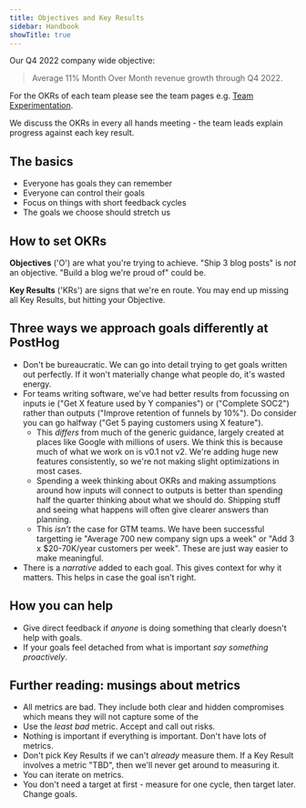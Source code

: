 ```yaml
---
title: Objectives and Key Results
sidebar: Handbook
showTitle: true
---
```


Our Q4 2022 company wide objective:
> Average 11% Month Over Month revenue growth through Q4 2022.

For the OKRs of each team please see the team pages e.g. [Team Experimentation](/handbook/people/team-structure/experimentation).

We discuss the OKRs in every all hands meeting - the team leads explain progress against each key result.

## The basics

* Everyone has goals they can remember
* Everyone can control their goals
* Focus on things with short feedback cycles
* The goals we choose should stretch us

## How to set OKRs

**Objectives** ('O') are what you're trying to achieve. "Ship 3 blog posts" is _not_ an objective. "Build a blog we're proud of" could be.

**Key Results** ('KRs') are signs that we're en route. You may end up missing all Key Results, but hitting your Objective.

## Three ways we approach goals differently at PostHog

* Don't be bureaucratic. We can go into detail trying to get goals written out perfectly. If it won't materially change what people do, it's wasted energy.
* For teams writing software, we've had better results from focussing on inputs ie ("Get X feature used by Y companies") or ("Complete SOC2") rather than outputs ("Improve retention of funnels by 10%"). Do consider you can go halfway ("Get 5 paying customers using X feature").
  * This _differs_ from much of the generic guidance, largely created at places like Google with millions of users. We think this is because much of what we work on is v0.1 not v2. We're adding huge new features consistently, so we're not making slight optimizations in most cases.
  * Spending a week thinking about OKRs and making assumptions around how inputs will connect to outputs is better than spending half the quarter thinking about what we should do. Shipping stuff and seeing what happens will often give clearer answers than planning.
  * This _isn't_ the case for GTM teams. We have been successful targetting ie "Average 700 new company sign ups a week" or "Add 3 x $20-70K/year customers per week". These are just way easier to make meaningful.
* There is a _narrative_ added to each goal. This gives context for why it matters. This helps in case the goal isn't right.

## How you can help

* Give direct feedback if _anyone_ is doing something that clearly doesn't help with goals.
* If your goals feel detached from what is important _say something proactively_.

## Further reading: musings about metrics

* All metrics are bad. They include both clear and hidden compromises which means they will not capture some of the 
* Use the _least bad_ metric. Accept and call out risks.
* Nothing is important if everything is important. Don't have lots of metrics.
* Don't pick Key Results if we can't _already_ measure them. If a Key Result involves a metric "TBD", then we'll never get around to measuring it.
* You can iterate on metrics.
* You don't need a target at first - measure for one cycle, then target later. Change goals.